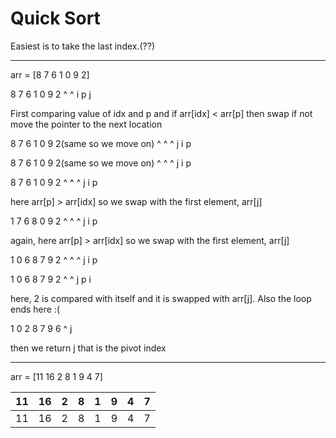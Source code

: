 # Quick Sort

Easiest is to take the last index.(??)

---

arr = [8 7 6 1 0 9 2]

8 7 6 1 0 9 2
^           ^
i         p
j

First comparing value of idx and p and if arr[idx] < arr[p] then swap if not move the pointer to the next location

8 7 6 1 0 9 2(same so we move on)
^  ^         ^
j i         p

8 7 6 1 0 9 2(same so we move on)
^   ^       ^
j   i       p

8 7 6 1 0 9 2
^     ^     ^
j     i     p

here arr[p] > arr[idx] so we swap with the first element, arr[j]


1 7 6 8 0 9 2
  ^     ^   ^
  j     i   p


again, here arr[p] > arr[idx] so we swap with the first element, arr[j]

1 0 6 8 7 9 2
    ^     ^ ^
    j     i p

1 0 6 8 7 9 2
    ^       ^
    j       p
            i

here, 2 is compared with itself and it is swapped with arr[j]. Also the loop ends here :(

1 0 2 8 7 9 6
    ^
    j

then we return j that is the pivot index

---
arr = [11 16 2 8 1 9 4 7]

| 11 | 16 | 2 | 8 | 1 | 9 | 4 | 7 |
| --- | --- | --- | --- | --- | --- | --- | --- |
| 11 | 16 | 2 | 8 | 1 | 9 | 4 | 7 |
